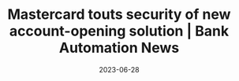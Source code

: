 ---
category:
- .nan
date: 2023-06-28
keyword_suggestion: ubuntu install docker
post_inspiration: https://bankautomationnews.com/allposts/retail/mastercard-touts-security-of-new-account-opening-solution/
silot_terms: digital automation
title: Mastercard touts security of new account-opening solution | Bank <b>Automation</b>
  News
---